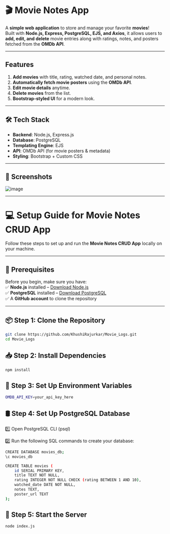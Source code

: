 # 🎬 Movie Notes App  

A **simple web application** to store and manage your favorite **movies**!  
Built with **Node.js, Express, PostgreSQL, EJS, and Axios**, it allows users to **add, edit, and delete** movie entries along with ratings, notes, and posters fetched from the **OMDb API**.  

---

## Features  
1.  **Add movies** with title, rating, watched date, and personal notes.  
2. **Automatically fetch movie posters** using the **OMDb API**.  
3. **Edit movie details** anytime.  
4. **Delete movies** from the list.  
5. **Bootstrap-styled UI** for a modern look.  

---

## 🛠️ Tech Stack  
- **Backend**: Node.js, Express.js  
- **Database**: PostgreSQL  
- **Templating Engine**: EJS  
- **API**: OMDb API (for movie posters & metadata)  
- **Styling**: Bootstrap + Custom CSS  

---

## 📸 Screenshots  
![image](https://github.com/user-attachments/assets/e1ddef74-eebd-4048-a6e2-488dcd73a8d0)

---

# 💻 Setup Guide for Movie Notes CRUD App  

Follow these steps to set up and run the **Movie Notes CRUD App** locally on your machine.  

---

## 🚀 Prerequisites  

Before you begin, make sure you have:  
✅ **Node.js** installed – [Download Node.js](https://nodejs.org/)  
✅ **PostgreSQL** installed – [Download PostgreSQL](https://www.postgresql.org/download/)  
✅ A **GitHub account** to clone the repository  

---

## 📦 Step 1: Clone the Repository  
```sh
git clone https://github.com/KhushiRajurkar/Movie_Logs.git
cd Movie_Logs
```
## 📥 Step 2: Install Dependencies
```sh
npm install
```
## 🔑 Step 3: Set Up Environment Variables
```sh
OMDB_API_KEY=your_api_key_here
```
## 🛢️ Step 4: Set Up PostgreSQL Database
1️⃣ Open PostgreSQL CLI (psql)

2️⃣ Run the following SQL commands to create your database:
```sh
CREATE DATABASE movies_db;
\c movies_db

CREATE TABLE movies (
    id SERIAL PRIMARY KEY,
    title TEXT NOT NULL,
    rating INTEGER NOT NULL CHECK (rating BETWEEN 1 AND 10),
    watched_date DATE NOT NULL,
    notes TEXT,
    poster_url TEXT
);
```
## 🚀 Step 5: Start the Server
```sh
node index.js

```
